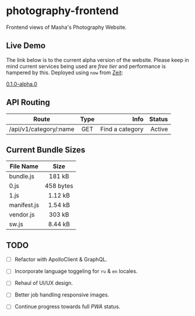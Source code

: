 # photography-frontend

Frontend views of Masha's Photography Website.

## Live Demo

The link below is to the current alpha version of the website. Please keep in mind current services being used are _free tier_ and performance is hampered by this. Deployed using `now` from [Zeit](https://zeit.co):

[0.1.0-alpha.0](https://alpha-010-rnlxpqeazn.now.sh)

## API Routing
| Route                  | Type | Info            | Status |
| ---------------------- |:----:| ---------------:| ------:|
| /api/v1/category/:name | GET  | Find a category | Active |


## Current Bundle Sizes
| File Name   | Size      |
| ----------- |:---------:|
| bundle.js   | 181 kB    |
| 0.js        | 458 bytes |
| 1.js        | 1.12 kB   |
| manifest.js | 1.54 kB   |
| vendor.js   | 303 kB    |
| sw.js       | 8.44 kB   |

## TODO

- [ ] Refactor with ApolloClient & GraphQL.
- [ ] Incorporate language toggeling for `ru` & `en` locales.
- [ ] Rehaul of UI/UX design.
- [ ] Better job handling responsive images.
- [ ] Continue progress towards full _PWA_ status.

